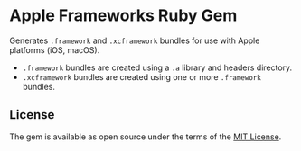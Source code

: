 # Apple Frameworks Ruby Gem

Generates `.framework` and `.xcframework` bundles for use with Apple platforms (iOS, macOS).

* `.framework` bundles are created using a `.a` library and headers directory.
* `.xcframework` bundles are created using one or more `.framework` bundles.

## License

The gem is available as open source under the terms of the [MIT License](https://opensource.org/licenses/MIT).
